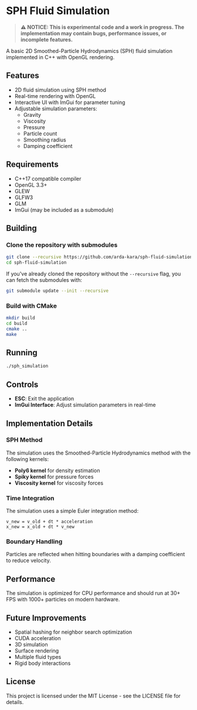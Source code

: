 # SPH Fluid Simulation

> **⚠️ NOTICE: This is experimental code and a work in progress. The implementation may contain bugs, performance issues, or incomplete features.**

A basic 2D Smoothed-Particle Hydrodynamics (SPH) fluid simulation implemented in C++ with OpenGL rendering.

## Features

- 2D fluid simulation using SPH method
- Real-time rendering with OpenGL
- Interactive UI with ImGui for parameter tuning
- Adjustable simulation parameters:
  - Gravity
  - Viscosity
  - Pressure
  - Particle count
  - Smoothing radius
  - Damping coefficient

## Requirements

- C++17 compatible compiler
- OpenGL 3.3+
- GLEW
- GLFW3
- GLM
- ImGui (may be included as a submodule)

## Building

### Clone the repository with submodules

```bash
git clone --recursive https://github.com/arda-kara/sph-fluid-simulation.git
cd sph-fluid-simulation
```

If you've already cloned the repository without the `--recursive` flag, you can fetch the submodules with:

```bash
git submodule update --init --recursive
```

### Build with CMake

```bash
mkdir build
cd build
cmake ..
make
```

## Running

```bash
./sph_simulation
```

## Controls

- **ESC**: Exit the application
- **ImGui Interface**: Adjust simulation parameters in real-time

## Implementation Details

### SPH Method

The simulation uses the Smoothed-Particle Hydrodynamics method with the following kernels:
- **Poly6 kernel** for density estimation
- **Spiky kernel** for pressure forces
- **Viscosity kernel** for viscosity forces

### Time Integration

The simulation uses a simple Euler integration method:
```
v_new = v_old + dt * acceleration
x_new = x_old + dt * v_new
```

### Boundary Handling

Particles are reflected when hitting boundaries with a damping coefficient to reduce velocity.

## Performance

The simulation is optimized for CPU performance and should run at 30+ FPS with 1000+ particles on modern hardware.

## Future Improvements

- Spatial hashing for neighbor search optimization
- CUDA acceleration
- 3D simulation
- Surface rendering
- Multiple fluid types
- Rigid body interactions

## License

This project is licensed under the MIT License - see the LICENSE file for details. 